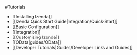 #Tutorials

* [[Installing Izenda]]
* [[Izenda Quick Start Guide|Integration/Quick-Start]]
* [[Basic Configuration]]
* [[Integration]]
* [[Customizing Izenda]]
* [[OData|guides/OData]]
* [[Developer Tutorials|Guides/Developer Links and Guides]]